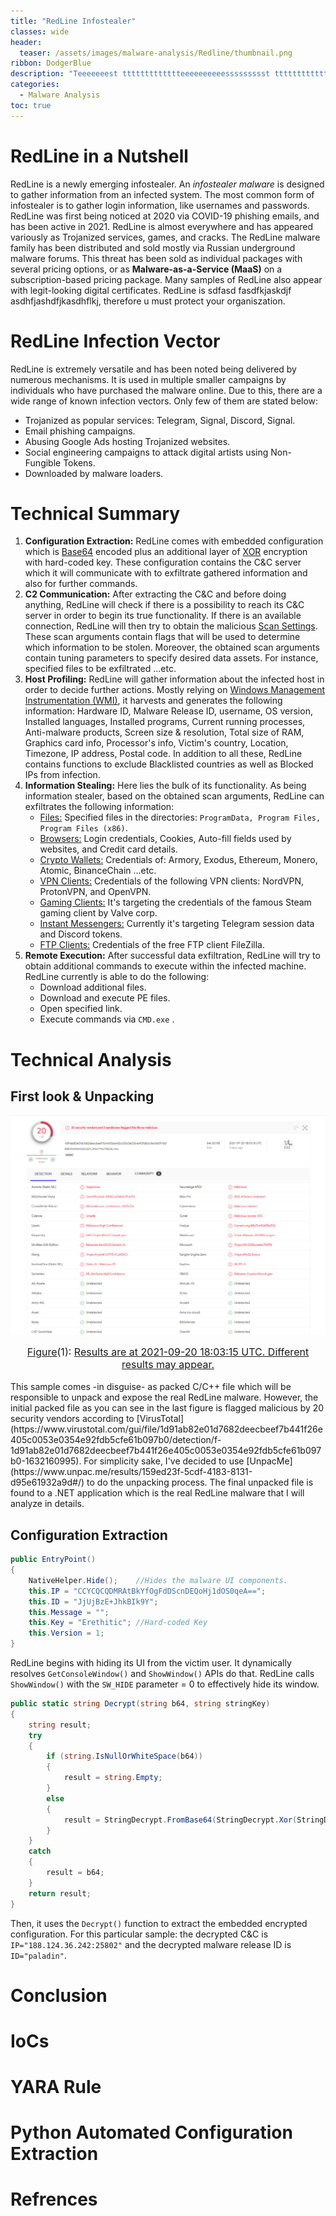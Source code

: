 ```yaml
---
title: "RedLine Infostealer"
classes: wide
header:
  teaser: /assets/images/malware-analysis/Redline/thumbnail.png
ribbon: DodgerBlue
description: "Teeeeeeest ttttttttttttteeeeeeeeeessssssssst ttttttttttttttteeeeeeeeeeeeesssssssst teeeeeeeeeeesssssssst test ..."
categories:
  - Malware Analysis
toc: true
---
```

# RedLine in a Nutshell

RedLine is a newly emerging infostealer. An *infostealer malware* is designed to gather information from an infected system. The most common form of infostealer is to gather login information, like usernames and passwords. RedLine was first being noticed at 2020 via COVID-19 phishing emails, and has been active in 2021. RedLine is almost everywhere and has appeared variously as Trojanized services, games, and cracks. The RedLine malware family has been distributed and sold mostly via Russian underground malware forums. This threat has been sold as individual packages with several pricing options, or as **Malware-as-a-Service (MaaS)** on a subscription-based pricing package. Many samples of RedLine also appear with legit-looking digital certificates. RedLine is sdfasd fasdfkjaskdjf asdhfjashdfjkasdhflkj, therefore u must protect your organiszation. 



# RedLine Infection Vector

RedLine is extremely versatile and has been noted being delivered by numerous mechanisms. It is used in multiple smaller campaigns by individuals who have purchased the malware online. Due to this, there are a wide range of known infection vectors. Only few of them are stated below:

- Trojanized as popular services: Telegram, Signal, Discord, Signal.
- Email phishing campaigns.
- Abusing Google Ads hosting Trojanized websites.
- Social engineering campaigns to attack digital artists using Non-Fungible Tokens.
- Downloaded by malware loaders.




# Technical Summary

1. **Configuration Extraction:** RedLine comes with embedded configuration which is <u>Base64</u> encoded plus an additional layer of <u>XOR</u> encryption with hard-coded key. These configuration contains the C&C server which it will communicate with to exfiltrate gathered information and also for further commands.
2. **C2 Communication:** After extracting the C&C and before doing anything, RedLine will check if there is a possibility to reach its C&C server in order to begin its true functionality. If there is an available connection, RedLine will then try to obtain the malicious <u>Scan Settings</u>. These scan arguments contain flags that will be used to determine which information to be stolen. Moreover, the obtained scan arguments contain tuning parameters to specify desired data assets. For instance, specified files to be exfiltrated ...etc.    
3. **Host Profiling:** RedLine will gather information about the infected host in order to decide further actions. Mostly relying on <u>Windows Management Instrumentation (WMI)</u>, it harvests and generates the following information: Hardware ID, Malware Release ID, username, OS version, Installed languages, Installed programs, Current running processes, Anti-malware products, Screen size & resolution, Total size of RAM, Graphics card info, Processor's info, Victim's country, Location, Timezone, IP address, Postal code. In addition to all these, RedLine contains functions to exclude Blacklisted countries as well as Blocked IPs from infection.
4. **Information Stealing:** Here lies the bulk of its functionality. As being information stealer, based on the obtained scan arguments, RedLine can exfiltrates the following information:
   - <u>Files:</u> Specified files in the directories: `ProgramData, Program Files, Program Files (x86)`.
   - <u>Browsers:</u> Login credentials, Cookies, Auto-fill fields used by websites, and Credit card details.
   - <u>Crypto Wallets:</u> Credentials of: Armory, Exodus, Ethereum, Monero, Atomic, BinanceChain ...etc.
   - <u>VPN Clients:</u> Credentials of the following VPN clients: NordVPN, ProtonVPN, and OpenVPN.
   - <u>Gaming Clients:</u> It's targeting the credentials of the famous Steam gaming client by Valve corp.
   - <u>Instant Messengers:</u> Currently it's targeting Telegram session data and Discord tokens.
   - <u>FTP Clients:</u> Credentials of the free FTP client FileZilla.
5. **Remote Execution:** After successful data exfiltration, RedLine will try to obtain additional commands to execute within the infected machine. RedLine currently is able to do the following:
   - Download additional files.
   - Download and execute PE files.
   - Open specified link.
   - Execute commands via `CMD.exe` .








# Technical Analysis 

## First look & Unpacking

[![](/assets/images/malware-analysis/Redline/virus_total.png)](/assets/images/malware-analysis/Redline/virus_total.png)
<center><font size="3"> <u>Figure</u>(1): <u>Results are at 2021-09-20 18:03:15 UTC. Different results may appear. </u> </font></center> 
<br>
This sample comes -in disguise- as packed C/C++ file which will be responsible to unpack and expose the real RedLine malware. However, the initial packed file as you can see in the last figure is flagged malicious by 20 security vendors according to [VirusTotal](https://www.virustotal.com/gui/file/1d91ab82e01d7682deecbeef7b441f26e405c0053e0354e92fdb5cfe61b097b0/detection/f-1d91ab82e01d7682deecbeef7b441f26e405c0053e0354e92fdb5cfe61b097b0-1632160995).
For simplicity sake, I've decided to use [UnpacMe](https://www.unpac.me/results/159ed23f-5cdf-4183-8131-d95e61932a9d#/) to do the unpacking process. The final unpacked file is found to a .NET application which is the real RedLine malware that I will analyze in details.



## Configuration Extraction

```c#
public EntryPoint()
{
	NativeHelper.Hide();	//Hides the malware UI components.
	this.IP = "CCYCQCQDMRAtBkYfOgFdDScnDEQoHj1dOS0qeA==";
	this.ID = "JjUjBzE+JhkBIk9Y";
	this.Message = "";
	this.Key = "Erethitic";	//Hard-coded Key
	this.Version = 1;
}
```

RedLine begins with hiding its UI from the victim user. It dynamically resolves `GetConsoleWindow()` and `ShowWindow()` APIs do that. RedLine calls `ShowWindow()` with the `SW_HIDE` parameter = 0 to effectively hide its window.

```c#
public static string Decrypt(string b64, string stringKey)
{
	string result;
	try
	{
		if (string.IsNullOrWhiteSpace(b64))
		{
			result = string.Empty;
		}
		else
		{
			result = StringDecrypt.FromBase64(StringDecrypt.Xor(StringDecrypt.FromBase64(b64), stringKey));
		}
	}
	catch
	{
		result = b64;
	}
	return result;
}
```

Then, it uses the `Decrypt()` function to extract the embedded encrypted configuration. For this particular sample: the decrypted C&C is `IP="188.124.36.242:25802"` and the decrypted malware release ID is `ID="paladin"`.




























# Conclusion



# IoCs





# YARA Rule





# Python Automated Configuration Extraction 




# Refrences